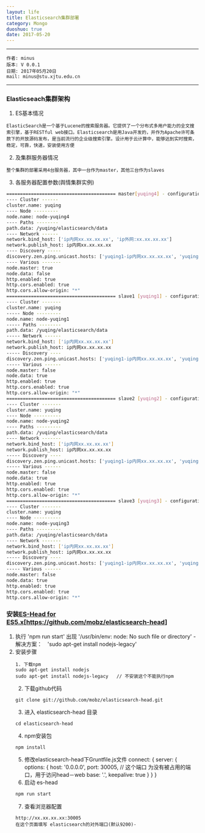 ```yaml
---
layout: life
title: Elasticsearch集群部署
category: Mongo
duoshuo: true
date: 2017-05-20
---
```


******

	作者: minus
	版本: V 0.0.1
	日期: 2017年05月20日
	mail: minus@stu.xjtu.edu.cn

<!-- more -->

*******

### Elasticseach集群架构
1. ES基本情况
```
ElasticSearch是一个基于Lucene的搜索服务器。它提供了一个分布式多用户能力的全文搜索引擎，基于RESTful web接口。Elasticsearch是用Java开发的，并作为Apache许可条款下的开放源码发布，是当前流行的企业级搜索引擎。设计用于云计算中，能够达到实时搜索，稳定，可靠，快速，安装使用方便
```
2. 及集群服务器情况
```
整个集群的部署采用4台服务器，其中一台作为master，其他三台作为slaves
```

3. 各服务器配置参数(舆情集群实例)
```sh
======================================== master[yuqing4] - configuration =============================================================
---- Cluster ------
cluster.name: yuqing
---- Node ---------
node.name: node-yuqing4
---- Paths --------
path.data: /yuqing/elasticsearch/data
---- Network ------
network.bind_host: ['ip内网xx.xx.xx.xx', 'ip外网:xx.xx.xx.xx']
network.publish_host: ip内网xx.xx.xx.xx
---- Discovery -----
discovery.zen.ping.unicast.hosts: ['yuqing1-ip内网xx.xx.xx.xx', 'yuqing2-ip内网xx.xx.xx.xx', 'yuqing3-ip内网xx.xx.xx.xx', 'yuqing4-ip内网xx.xx.xx.xx']
---- Various -------
node.master: true
node.data: false
http.enabled: true
http.cors.enabled: true
http.cors.allow-origin: "*"
======================================== slave1 [yuqing1] - configuration =============================================================
---- Cluster -------
cluster.name: yuqing
----- Node ---------
node.name: node-yuqing1
----- Paths --------
path.data: /yuqing/elasticsearch/data
----- Network ------
network.bind_host: ['ip内网xx.xx.xx.xx']
network.publish_host: ip内网xx.xx.xx.xx
----- Discovery ----
discovery.zen.ping.unicast.hosts: ['yuqing1-ip内网xx.xx.xx.xx', 'yuqing2-ip内网xx.xx.xx.xx', 'yuqing3-ip内网xx.xx.xx.xx', 'yuqing4-ip内网xx.xx.xx.xx']
----- Various ------
node.master: false
node.data: true
http.enabled: true
http.cors.enabled: true
http.cors.allow-origin: "*"
======================================== slave2 [yuqing2] - configuration =============================================================
---- Cluster -------
cluster.name: yuqing
---- Node ----------
node.name: node-yuqing2
---- Paths ---------
path.data: /yuqing/elasticsearch/data
---- Network -------
network.bind_host: ['ip内网xx.xx.xx.xx']
network.publish_host: ip内网xx.xx.xx.xx
----- Discovery ----
discovery.zen.ping.unicast.hosts: ['yuqing1-ip内网xx.xx.xx.xx', 'yuqing2-ip内网xx.xx.xx.xx', 'yuqing3-ip内网xx.xx.xx.xx', 'yuqing4-ip内网xx.xx.xx.xx']
----- Various ------
node.master: false
node.data: true
http.enabled: true
http.cors.enabled: true
http.cors.allow-origin: "*"
======================================== slave3 [yuqing3] - configuration =============================================================
---- Cluster -------
cluster.name: yuqing
---- Node ----------
node.name: node-yuqing3
---- Paths ---------
path.data: /yuqing/elasticsearch/data
---- Network -------
network.bind_host: ['ip内网xx.xx.xx.xx']
network.publish_host: ip内网xx.xx.xx.xx
----- Discovery ----
discovery.zen.ping.unicast.hosts: ['yuqing1-ip内网xx.xx.xx.xx', 'yuqing2-ip内网xx.xx.xx.xx', 'yuqing3-ip内网xx.xx.xx.xx', 'yuqing4-ip内网xx.xx.xx.xx']
----- Various ------
node.master: false
node.data: true
http.enabled: true
http.cors.enabled: true
http.cors.allow-origin: "*"
```

### 安装[ES-Head for ES5.x](http://orchome.com/489)[https://github.com/mobz/elasticsearch-head]
1. 执行 'npm run start' 出现 '/usr/bin/env: node: No such file or directory' -
   解决方案：　'sudo apt-get install nodejs-legacy'
2. 安装步骤
    ```
    1. 下载npm
    sudo apt-get install nodejs
    sudo apt-get install nodejs-legacy   // 不安装这个不能执行npm
    ```
    2. 下载github代码
    ```
    git clone git://github.com/mobz/elasticsearch-head.git
    ```
    3. 进入 elasticsearch-head 目录
    ```
    cd elasticsearch-head
    ```
    4. npm安装包
    ```
    npm install
    ```
    5. 修改elasticsearch-head下Gruntfile.js文件
        connect: {
              server: {
                  options: {
                      host: '0.0.0.0',
                      port: 30005,  // 这个端口 为没有被占用的端口，用于访问head－web
                      base: '.',
                      keepalive: true
                  }
              }
          }
     6. 启动 es-head
     ```sh
     npm run start
     ```
     7. 查看浏览器配置
     ```
     http://xx.xx.xx.xx:30005
     在这个页面填写 elasticsearch的对外端口(默认9200)- 
     ```

